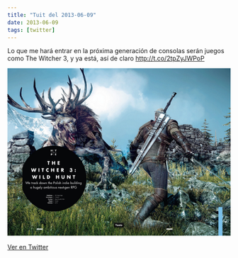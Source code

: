 ```yaml
---
title: "Tuit del 2013-06-09"
date: 2013-06-09
tags: [twitter]
---
```


Lo que me hará entrar en la próxima generación de consolas serán juegos como The Witcher 3, y ya está, así de claro http://t.co/2tpZyJWPoP

![Imagen](/assets/images/343727234856669185-BMUqGVXCUAA8bMN.png)

[Ver en Twitter](https://twitter.com/i/web/status/343727234856669185)
